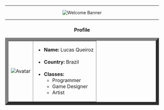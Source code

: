 <!--
**Firemanarg/firemanarg** is a ✨ _special_ ✨ repository because its `README.md` (this file) appears on your GitHub profile.

Here are some ideas to get you started:

- 🔭 I’m currently working on ...
- 🌱 I’m currently learning ...
- 👯 I’m looking to collaborate on ...
- 🤔 I’m looking for help with ...
- 💬 Ask me about ...
- 📫 How to reach me: ...
- 😄 Pronouns: ...
- ⚡ Fun fact: ...
-->
---
<p align="center">
  <img src="https://github.com/Firemanarg/firemanarg/assets/35619327/408dde0c-8918-4bc0-a9e8-780600cb4f30" alt="Welcome Banner">
</p>

---
<h3 align="center">
Profile 
</h3>
<table align="center" border="10">
 <tr>
    <td><img src="https://github.com/Firemanarg/firemanarg/assets/35619327/d7b451eb-0d89-4430-a1e6-8c0dc0bcac77" alt="Avatar"></td>
   <td>
     <ul>
       <li><b>Name:</b> Lucas Queiroz </li>
       <br>
       <li><b>Country:</b> Brazil</li>
       <br>
       <li><b>Classes:</b>
         <ul>
           <li>Programmer</li>
           <li>Game Designer</li>
           <li>Artist</li>
         </ul>
       </li>
     </ul>
   </td>
 </tr>
</table>
